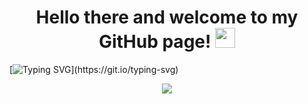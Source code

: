 <h1 align="center">Hello there and welcome to my GitHub page!
<img src="https://github.com/blackcater/blackcater/raw/main/images/Hi.gif" height="32"/></h1>

[![Typing SVG](https://readme-typing-svg.herokuapp.com?center=true&vCenter=true&lines=My+name+is+Sergei;+%5CI'm+currently+working+as+a+QA+engineer;And+I'm+always+learning+new+things;Nice+to+meet+you!)](https://git.io/typing-svg)

<!-- Typing SVG by SergeevSergeiS - https://github.com/SergeevSergeiS/readme-typing-svg -->
<p align="center">
  <a href="https://github.com/SergeevSergeiS/readme-typing-svg"><img src="https://readme-typing-svg.herokuapp.com/?lines=My+name+is+Sergei;I'm+currently+working+as+a+QA+engineer;And+I'm+always+learning+new+things;Nice+to+meet+you!&font=Fira%20Code&center=true&width=440&height=45&&vCenter=true&size=16"></a>
</p>
